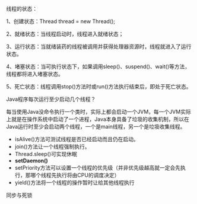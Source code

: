 线程的状态：

1、创建状态：Thread thread = new Thread\(\);

2、就绪状态：当线程启动时，线程进入就绪状态；

3、运行状态：当就绪装药的线程被调用并获得处理器资源时，线程就进入了运行状态。

4、堵塞状态：当可执行状态下，如果调用sleep\(\)、suspend\(\)、wait\(\)等方法，线程都将进入堵塞状态。

5、死亡状态：线程调用stop\(\)方法时或run\(\)方法执行结束后，即处于死亡状态。

Java程序每次运行至少启动几个线程？

每当使用Java没命令执行一个类时，实际上都会启动一个JVM，每一个JVM实际上就是在操作系统中启动了一个进程，Java本身具备了垃圾的收集机制，所以在Java运行时至少会启动两个线程，一个是main线程，另一个是垃圾收集线程。

* isAlive\(\)方法可测试线程是否已经启动而且仍在启动。
* join\(\)方法让一个线程强制执行。
* Thread.sleep\(\)可实现休眠
* **setDaemon\(\)**
* setPriority方法可以设置一个线程的优先级（并非优先级越高就一定会先执行，那哪个线程先执行将由CPU的调度决定）
* yield\(\)方法将一个线程的操作暂时让给其他线程执行

同步与死锁





